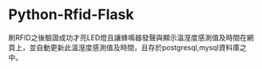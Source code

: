 # Python-Rfid-Flask
刷RFID之後驗證成功才亮LED燈且讓蜂鳴器發聲與顯示溫溼度感測值及時間在網頁上，並自動更新此溫溼度感測值及時間，且存於postgresql,mysql資料庫之中。
